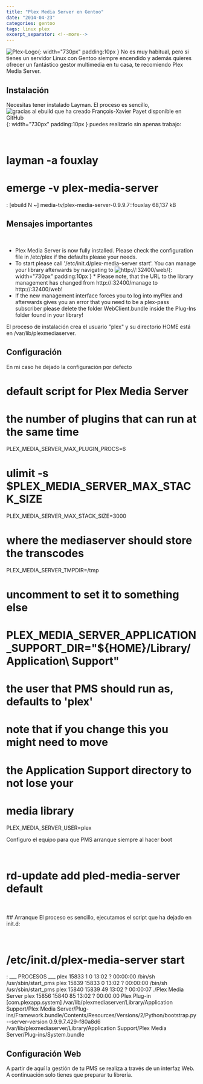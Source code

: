 ```yaml
---
title: "Plex Media Server en Gentoo"
date: "2014-04-23"
categories: gentoo
tags: linux plex
excerpt_separator: <!--more-->
---
```


![Plex-Logo](/assets/img/original/Plex-Logo.png){: width="730px" padding:10px } No es muy habitual, pero si tienes un servidor Linux con Gentoo siempre encendido y además quieres ofrecer un fantástico gestor multimedia en tu casa, te recomiendo Plex Media Server.

## Instalación

Necesitas tener instalado Layman. El proceso es sencillo, ![gracias al ebuild que ha creado François-Xavier Payet disponible en GitHub](/assets/img/original/fouxlay){: width="730px" padding:10px } puedes realizarlo sin apenas trabajo:

 
# layman -a fouxlay
# emerge -v plex-media-server
:
[ebuild N ~] media-tv/plex-media-server-0.9.9.7::fouxlay 68,137 kB

## Mensajes importantes

 
* Plex Media Server is now fully installed. Please check the configuration file in /etc/plex if the defaults please your needs.
* To start please call '/etc/init.d/plex-media-server start'. You can manage your library afterwards by navigating to ![http://<ip>:32400/web/](/assets/img/original/){: width="730px" padding:10px } * Please note, that the URL to the library management has changed from http://<ip>:32400/manage to http://<ip>:32400/web!
* If the new management interface forces you to log into myPlex and afterwards gives you an error that you need to be a plex-pass subscriber please delete the folder WebClient.bundle inside the Plug-Ins folder found in your library!
 

El proceso de instalación crea el usuario "plex" y su directorio HOME está en /var/lib/plexmediaserver.

## Configuración

En mi caso he dejado la configuración por defecto

# default script for Plex Media Server
# the number of plugins that can run at the same time
PLEX_MEDIA_SERVER_MAX_PLUGIN_PROCS=6
# ulimit -s $PLEX_MEDIA_SERVER_MAX_STACK_SIZE
PLEX_MEDIA_SERVER_MAX_STACK_SIZE=3000
# where the mediaserver should store the transcodes
PLEX_MEDIA_SERVER_TMPDIR=/tmp
# uncomment to set it to something else
# PLEX_MEDIA_SERVER_APPLICATION_SUPPORT_DIR="${HOME}/Library/Application\ Support"
# the user that PMS should run as, defaults to 'plex'
# note that if you change this you might need to move
# the Application Support directory to not lose your
# media library
PLEX_MEDIA_SERVER_USER=plex

Configuro el equipo para que PMS arranque siempre al hacer boot

 
# rd-update add pled-media-server default
 

## Arranque El proceso es sencillo, ejecutamos el script que ha dejado en init.d:

 
# /etc/init.d/plex-media-server start
:
___ PROCESOS ___
plex 15833 1 0 13:02 ? 00:00:00 /bin/sh /usr/sbin/start_pms
plex 15839 15833 0 13:02 ? 00:00:00 /bin/sh /usr/sbin/start_pms
plex 15840 15839 49 13:02 ? 00:00:07 ./Plex Media Server
plex 15856 15840 85 13:02 ? 00:00:00 Plex Plug-in [com.plexapp.system] /var/lib/plexmediaserver/Library/Application Support/Plex Media Server/Plug-ins/Framework.bundle/Contents/Resources/Versions/2/Python/bootstrap.py --server-version 0.9.9.7.429-f80a8d6 /var/lib/plexmediaserver/Library/Application Support/Plex Media Server/Plug-ins/System.bundle
 

## Configuración Web

A partir de aquí la gestión de tu PMS se realiza a través de un interfaz Web. A continuación solo tienes que preparar tu librería.
